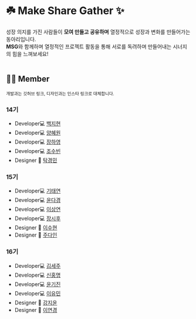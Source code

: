 # ☘️ Make Share Gather ✨
 
성장 의지를 가진 사람들이 <b>모여 만들고 공유하며</b> 열정적으로 성장과 변화를 만들어가는 동아리입니다.</br>
<b>MSG</b>와 함께하며 열정적인 프로젝트 활동을 통해 서로를 독려하며 만들어내는 시너지의 힘을 느껴보세요!
</br></br>

## 🧑‍💻 Member
<sub>개발과는 깃허브 링크, 디자인과는 인스타 링크로 대체합니다.</sub>

### 14기
<div markdown="1">
  <ul>
    <li>Developer💻 <a href="https://github.com/jihyun0121">백지현</a></li>
    <li>Developer💻 <a href="https://github.com/hyewon4052">양혜원</a></li>
    <li>Developer💻 <a href="https://github.com/hayeong120">장하영</a></li>
    <li>Developer💻 <a href="https://github.com/subin1848">조수빈</a></li>
    <li>Designer 🎨 <a href="https://www.instagram.com/kyoungmany/">탁경민</a></li>
  </ul>
</div>

### 15기
<div markdown="1">
  <ul>
    <li>Developer💻 <a href="https://github.com/imkty2008">기태연</a></li>
    <li>Developer💻 <a href="https://github.com/YoonDakyung">윤다경</a></li>
    <li>Developer💻 <a href="https://github.com/sangyeon08">이상연</a></li>
    <li>Developer💻 <a href="https://github.com/08april06">장시후</a></li>
    <li>Designer 🎨 <a href="https://www.instagram.com/2_tngxs/">이수현</a></li>
    <li>Designer 🎨 <a href="https://www.instagram.com/give.__in/">주다인</a></li>
  </ul>
</div>

### 16기
<div markdown="1">
  <ul>
    <li>Developer💻 <a href="https://github.com/Kimseju">김세주</a></li>
    <li>Developer💻 <a href="https://github.com/shen5631">신홍명</a></li>
    <li>Developer💻 <a href="https://github.com/yungijin09">윤기진</a></li>
    <li>Developer💻 <a href="https://github.com/yuminiie">이유민</a></li>
    <li>Designer 🎨 <a href="https://www.instagram.com/gangwldbs/">강지윤</a></li>
    <li>Designer 🎨 <a href="https://www.instagram.com/msg_mirim/">이연경</a></li>
  </ul>
</div>
